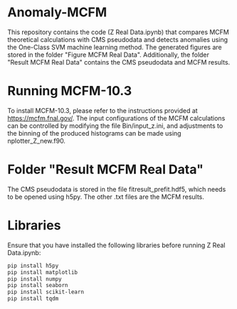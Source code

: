 # Anomaly-MCFM
This repository contains the code (Z Real Data.ipynb) that compares MCFM theoretical calculations with CMS pseudodata and detects anomalies using the One-Class SVM machine learning method. The generated figures are stored in the folder "Figure MCFM Real Data". Additionally, the folder "Result MCFM Real Data" contains the CMS pseudodata and MCFM results.

# Running MCFM-10.3
To install MCFM-10.3, please refer to the instructions provided at https://mcfm.fnal.gov/. The input configurations of the MCFM calculations can be controlled by modifying the file Bin/input_z.ini, and adjustments to the binning of the produced histograms can be made using nplotter_Z_new.f90.

# Folder "Result MCFM Real Data"
The CMS pseudodata is stored in the file fitresult_prefit.hdf5, which needs to be opened using h5py. The other .txt files are the MCFM results.

# Libraries
Ensure that you have installed the following libraries before running Z Real Data.ipynb:
```bash
pip install h5py
pip install matplotlib
pip install numpy
pip install seaborn
pip install scikit-learn
pip install tqdm
```
